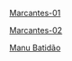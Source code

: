 [Marcantes-01](https://open.spotify.com/playlist/4jPnsiy924ubQpexboykgE?si=311b343b6ad3418b)

[Marcantes-02](https://open.spotify.com/playlist/3cSpGtoBbTxHEFjDjC6Sw7?si=c0715a91cd9e481d)

[Manu Batidão](https://open.spotify.com/playlist/1BmRj9hY5JPKOgm5aOjlFi?si=df7fdf59323a4e49)